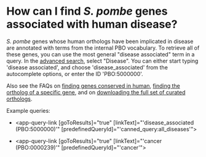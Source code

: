 # How can I find *S. pombe* genes associated with human disease?
<!-- pombase_categories: Orthology,Finding data -->

*S. pombe* genes whose human orthologs have been implicated in disease
are annotated with terms from the internal PBO vocabulary. To retrieve
all of these genes, you can use the most general "disease associated"
term in a query. In the [advanced search](/query), select
"Disease". You can either start typing 'disease associated', and
choose 'disease_associated' from the autocomplete options, or enter
the ID 'PBO:5000000'.

Also see the FAQs on [finding genes conserved in human](/faq/how-can-i-find-all-s.-pombe-genes-are-conserved-human),
[finding the ortholog of a specific gene](/faq/how-can-i-find-s.-pombe-ortholog-s-human-gene), and on
[downloading the full set of curated orthologs](/faq/how-can-i-obtain-list-human-and-s.-pombe-orthologs).


Example queries:

-  <app-query-link [goToResults]="true" [linkText]="'disease\_associated (PBO:5000000)'"
    [predefinedQueryId]="'canned_query:all_diseases'">
  </app-query-link>

-  <app-query-link [goToResults]="true" [linkText]="'cancer (PBO:0000239)'"
    [predefinedQueryId]="'cancer'">
  </app-query-link>
